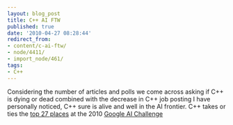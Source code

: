 ```yaml
---
layout: blog_post
title: C++ AI FTW
published: true
date: '2010-04-27 08:28:44'
redirect_from:
- content/c-ai-ftw/
- node/4411/
- import_node/461/
tags:
- C++
---
```


Considering the number of articles and polls we come across asking if C++ is dying or dead combined with the decrease in C++ job posting I have personally noticed, C++ sure is alive and well in the AI frontier. C++ takes or ties the [top 27 places](http://csclub.uwaterloo.ca/contest/rankings.php) at the 2010 [Google AI Challenge](http://csclub.uwaterloo.ca/contest)
